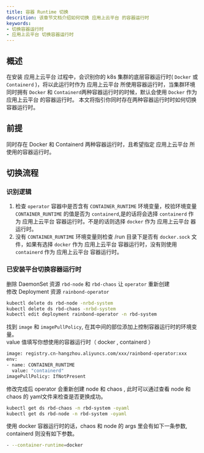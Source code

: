```yaml
---
title: 容器 Runtime 切换
descrition: 该章节文档介绍如何切换 应用上云平台 的容器运行时
keywords:
- 切换容器运行时
- 应用上云平台 切换容器运行时
---
```

## 概述

在安装 应用上云平台 过程中，会识别你的 k8s 集群的底层容器运行时( `Docker` 或 `Containerd` )，将以此运行时作为 应用上云平台 所使用容器运行时，当集群环境同时拥有 `Docker` 和 `Containerd`两种容器运行时的时候，默认会使用 `Docker` 作为 应用上云平台 的容器运行时。 本文将指引你同时存在两种容器运行时时如何切换容器运行时。

## 前提

同时存在 Docker 和 Containerd 两种容器运行时，且希望指定 应用上云平台 所使用的容器运行时。

## 切换流程

### 识别逻辑

1. 检查 `operator` 容器中是否含有 `CONTAINER_RUNTIME` 环境变量，校验环境变量 `CONTAINER_RUNTIME` 的值是否为 `containerd`,是的话将会选择 `containerd` 作为 应用上云平台 容器运行时。不是的话则选择 `docker` 作为 应用上云平台 器运行时。
2. 没有 `CONTAINER_RUNTIME` 环境变量则检查 /run 目录下是否有 `docker.sock` 文件，如果有选择 `docker` 作为 应用上云平台 容器运行时，没有则使用 `containerd` 作为 应用上云平台 容器运行时。

### 已安装平台切换容器运行时

删除 DaemonSet 资源 `rbd-node` 和 `rbd-chaos` 让 `operator` 重新创建   
修改 Deployment 资源 `rainbond-operator`

```bash
kubectl delete ds rbd-node -nrbd-system
kubectl delete ds rbd-chaos -nrbd-system
kubectl edit deployment rainbond-operator -n rbd-system
```

找到 `image` 和  `imagePullPolicy`, 在其中间的部位添加上控制容器运行时的环境变量。  
value 值填写你想使用的容器运行时（ docker , containerd ）

```bash
image: registry.cn-hangzhou.aliyuncs.com/xxx/rainbond-operator:xxx
env:
- name: CONTAINER_RUNTIME
  value: "containerd"
imagePullPolicy: IfNotPresent
```

修改完成后 operator 会重新创建 node 和 chaos , 此时可以通过查看 node 和 chaos 的 yaml文件来检查是否更换成功。

```bash
kubectl get ds rbd-chaos -n rbd-system -oyaml
kubectl get ds rbd-node -n rbd-system -oyaml
```

使用 docker 容器运行时的话，chaos 和 node 的 args 里会有如下一条参数, containerd 则没有如下参数。

```bash
- --container-runtime=docker
```